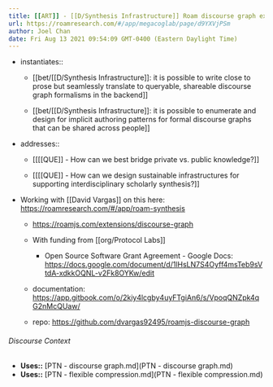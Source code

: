 ```yaml
---
title: [[ART]] - [[D/Synthesis Infrastructure]] Roam discourse graph extension
url: https://roamresearch.com/#/app/megacoglab/page/d9YXVjPSm
author: Joel Chan
date: Fri Aug 13 2021 09:54:09 GMT-0400 (Eastern Daylight Time)
---
```


- instantiates::

    - [[bet/[[D/Synthesis Infrastructure]]: it is possible to write close to prose but seamlessly translate to queryable, shareable discourse graph formalisms in the backend]]

    - [[bet/[[D/Synthesis Infrastructure]]: it is possible to enumerate and design for implicit authoring patterns for formal discourse graphs that can be shared across people]]
- addresses::

    - [[[[QUE]] - How can we best bridge private vs. public knowledge?]]

    - [[[[QUE]] - How can we design sustainable infrastructures for supporting interdisciplinary scholarly synthesis?]]
- Working with [[David Vargas]] on this here: https://roamresearch.com/#/app/roam-synthesis

    - https://roamjs.com/extensions/discourse-graph

    - With funding from [[org/Protocol Labs]]

        - Open Source Software Grant Agreement - Google Docs: https://docs.google.com/document/d/1lHsLN7S4Oyff4msTeb9sVtdA-xdkkOQNL-v2Fk8OYKw/edit

    - documentation: https://app.gitbook.com/o/2kiy4lcgby4uyFTgiAn6/s/VpoqQNZpk4qG2nMcQUaw/

    - repo: https://github.com/dvargas92495/roamjs-discourse-graph

###### Discourse Context

- **Uses::** [PTN - discourse graph.md](PTN - discourse graph.md)
- **Uses::** [PTN - flexible compression.md](PTN - flexible compression.md)

